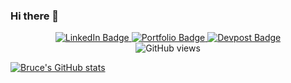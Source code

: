 ### Hi there 👋

<div id="badges" align="center">
  <a href="https://www.linkedin.com/in/bruce-quach/">
    <img src="https://img.shields.io/badge/LinkedIn-blue?style=for-the-badge&logo=linkedin&logoColor=white" alt="LinkedIn Badge"/>
  </a>
  <a href="https://bquach1.github.io/website/">
    <img src="https://img.shields.io/badge/Portfolio-255E63?style=for-the-badge&logo=About.me&logoColor=white" alt="Portfolio Badge"/>
  </a>
  <a href="https://devpost.com/bquach1?ref_content=user-portfolio&ref_feature=portfolio&ref_medium=global-nav">
    <img src="https://img.shields.io/badge/Devpost-003E54?style=for-the-badge&logo=Devpost&logoColor=white" alt="Devpost Badge"/>
  </a>
</div>

<div id="badges" align="center">
  <img src="https://komarev.com/ghpvc/?username=bquach1&style=flat-square&color=blue" alt="GitHub views"/>
</div>

[![Bruce's GitHub stats](https://github-readme-stats.vercel.app/api?username=bquach1)](https://github.com/bquach1/github-readme-stats)

<!--
**bquach1/bquach1** is a ✨ _special_ ✨ repository because its `README.md` (this file) appears on your GitHub profile.

Here are some ideas to get you started:

- 🔭 I’m currently working on ...
- 🌱 I’m currently learning ...
- 👯 I’m looking to collaborate on ...
- 🤔 I’m looking for help with ...
- 💬 Ask me about ...
- 📫 How to reach me: ...
- 😄 Pronouns: ...
- ⚡ Fun fact: ...
-->
